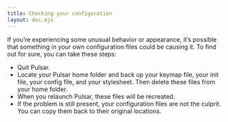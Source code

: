 ```yaml
---
title: Checking your configuration
layout: doc.ejs
---
```


If you’re experiencing some unusual behavior or appearance, it’s possible that something in your own configuration files could be causing it. To find out for sure, you can take these steps:

* Quit Pulsar.
* Locate your Pulsar home folder and back up your keymap file, your init file, your config file, and your stylesheet. Then delete these files from your home folder.
* When you relaunch Pulsar, these files will be recreated.
* If the problem is still present, your configuration files are not the culprit. You can copy them back to their original locations.
